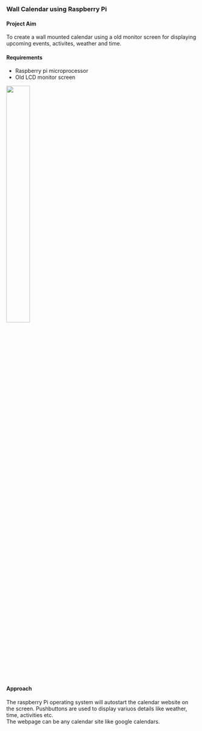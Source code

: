 ### Wall Calendar using Raspberry Pi
#### Project Aim
To create a wall mounted calendar using a old monitor screen for displaying upcoming events, activites, weather and time.     
#### Requirements
- Raspberry pi microprocessor
- Old LCD monitor screen    
<img src="https://content.instructables.com/ORIG/FGM/NT5I/IIVZRAIE/FGMNT5IIIVZRAIE.jpg?auto=webp&frame=1&width=933&height=1024&fit=bounds&md=3e710f71db2177e9fa63a783ddcddd80" width=35% height=40%>   

#### Approach
The raspberry Pi operating system will autostart the calendar website on the screen. Pushbuttons are used to display variuos details like weather, time, activities etc.   
The webpage can be any calendar site like google calendars.   

